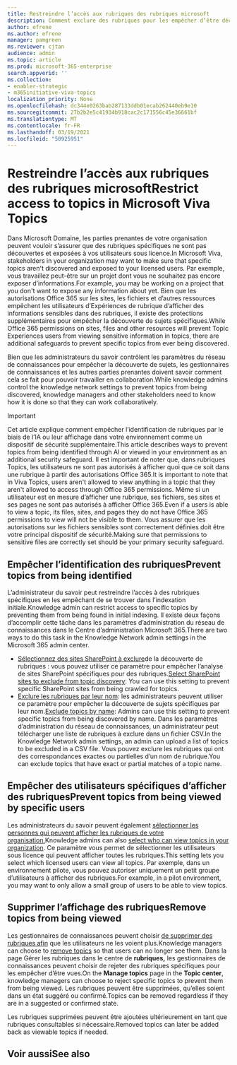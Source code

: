 ```yaml
---
title: Restreindre l’accès aux rubriques des rubriques microsoft
description: Comment exclure des rubriques pour les empêcher d’être découvertes.
author: efrene
ms.author: efrene
manager: pamgreen
ms.reviewer: cjtan
audience: admin
ms.topic: article
ms.prod: microsoft-365-enterprise
search.appverid: ''
ms.collection:
- enabler-strategic
- m365initiative-viva-topics
localization_priority: None
ms.openlocfilehash: dc344e0263bab287133ddb01ecab262440eb9e10
ms.sourcegitcommit: 27b2b2e5c41934b918cac2c171556c45e36661bf
ms.translationtype: MT
ms.contentlocale: fr-FR
ms.lasthandoff: 03/19/2021
ms.locfileid: "50925951"
---
```

# <a name="restrict-access-to-topics-in-microsoft-viva-topics"></a><span data-ttu-id="a9222-103">Restreindre l’accès aux rubriques des rubriques microsoft</span><span class="sxs-lookup"><span data-stu-id="a9222-103">Restrict access to topics in Microsoft Viva Topics</span></span>

<span data-ttu-id="a9222-104">Dans Microsoft Domaine, les parties prenantes de votre organisation peuvent vouloir s’assurer que des rubriques spécifiques ne sont pas découvertes et exposées à vos utilisateurs sous licence.</span><span class="sxs-lookup"><span data-stu-id="a9222-104">In Microsoft Viva, stakeholders in your organization may want to make sure that specific topics aren't discovered and exposed to your licensed users.</span></span> <span data-ttu-id="a9222-105">Par exemple, vous travaillez peut-être sur un projet dont vous ne souhaitez pas encore exposer d’informations.</span><span class="sxs-lookup"><span data-stu-id="a9222-105">For example, you may be working on a project that you don't want to expose any information about yet.</span></span> <span data-ttu-id="a9222-106">Bien que les autorisations Office 365 sur les sites, les fichiers et d’autres ressources empêchent les utilisateurs d’Expériences de rubrique d’afficher des informations sensibles dans des rubriques, il existe des protections supplémentaires pour empêcher la découverte de sujets spécifiques.</span><span class="sxs-lookup"><span data-stu-id="a9222-106">While Office 365 permissions on sites, files and other resources will prevent Topic Experiences users from viewing sensitive information in topics, there are additional safeguards to prevent specific topics from ever being discovered.</span></span>

<span data-ttu-id="a9222-107">Bien que les administrateurs du savoir contrôlent les paramètres du réseau de connaissances pour empêcher la découverte de sujets, les gestionnaires de connaissances et les autres parties prenantes doivent savoir comment cela se fait pour pouvoir travailler en collaboration.</span><span class="sxs-lookup"><span data-stu-id="a9222-107">While knowledge admins control the knowledge network settings to prevent topics from being discovered, knowledge managers and other stakeholders need to know how it is done so that they can work collaboratively.</span></span>

> [!Important] 
> <span data-ttu-id="a9222-108">Cet article explique comment empêcher l’identification de rubriques par le biais de l’IA ou leur affichage dans votre environnement comme un dispositif de sécurité supplémentaire.</span><span class="sxs-lookup"><span data-stu-id="a9222-108">This article describes ways to prevent topics from being identified through AI or viewed in your environment as an additional security safeguard.</span></span> <span data-ttu-id="a9222-109">Il est important de noter que, dans rubriques Topics, les utilisateurs ne sont pas autorisés à afficher quoi que ce soit dans une rubrique à partir des autorisations Office 365.</span><span class="sxs-lookup"><span data-stu-id="a9222-109">It is important to note that in Viva Topics, users aren't allowed to view anything in a topic that they aren't allowed to access through Office 365 permissions.</span></span> <span data-ttu-id="a9222-110">Même si un utilisateur est en mesure d’afficher une rubrique, ses fichiers, ses sites et ses pages ne sont pas autorisés à afficher Office 365.</span><span class="sxs-lookup"><span data-stu-id="a9222-110">Even if a users is able to view a topic, its files, sites, and pages they do not have Office 365 permissions to view will not be visible to them.</span></span> <span data-ttu-id="a9222-111">Vous assurer que les autorisations sur les fichiers sensibles sont correctement définies doit être votre principal dispositif de sécurité.</span><span class="sxs-lookup"><span data-stu-id="a9222-111">Making sure that permissions to sensitive files are correctly set should be your primary security safeguard.</span></span>

## <a name="prevent-topics-from-being-identified"></a><span data-ttu-id="a9222-112">Empêcher l’identification des rubriques</span><span class="sxs-lookup"><span data-stu-id="a9222-112">Prevent topics from being identified</span></span>

<span data-ttu-id="a9222-113">L’administrateur du savoir peut restreindre l’accès à des rubriques spécifiques en les empêchant de se trouver dans l’indexation initiale.</span><span class="sxs-lookup"><span data-stu-id="a9222-113">Knowledge admin can restrict access to specific topics by preventing them from being found in initial indexing.</span></span> <span data-ttu-id="a9222-114">Il existe deux façons d’accomplir cette tâche dans les paramètres d’administration du réseau de connaissances dans le Centre d’administration Microsoft 365.</span><span class="sxs-lookup"><span data-stu-id="a9222-114">There are two ways to do this task in the Knowledge Network admin settings in the Microsoft 365 admin center.</span></span>
 
- <span data-ttu-id="a9222-115">[Sélectionnez des sites SharePoint à exclure](./topic-experiences-discovery.md#select-sharepoint-topic-sources)de la découverte de rubriques : vous pouvez utiliser ce paramètre pour empêcher l’analyse de sites SharePoint spécifiques pour des rubriques.</span><span class="sxs-lookup"><span data-stu-id="a9222-115">[Select SharePoint sites to exclude from topic discovery](./topic-experiences-discovery.md#select-sharepoint-topic-sources): You can use this setting to prevent specific SharePoint sites from being crawled for topics.</span></span>
- <span data-ttu-id="a9222-116">[Exclure les rubriques par leur nom](./topic-experiences-discovery.md#exclude-topics-by-name): les administrateurs peuvent utiliser ce paramètre pour empêcher la découverte de sujets spécifiques par leur nom.</span><span class="sxs-lookup"><span data-stu-id="a9222-116">[Exclude topics by name](./topic-experiences-discovery.md#exclude-topics-by-name): Admins can use this setting to prevent specific topics from being discovered by name.</span></span> <span data-ttu-id="a9222-117">Dans les paramètres d’administration du réseau de connaissances, un administrateur peut télécharger une liste de rubriques à exclure dans un fichier CSV.</span><span class="sxs-lookup"><span data-stu-id="a9222-117">In the Knowledge Network admin settings, an admin can upload a list of topics to be excluded in a CSV file.</span></span> <span data-ttu-id="a9222-118">Vous pouvez exclure les rubriques qui ont des correspondances exactes ou partielles d’un nom de rubrique.</span><span class="sxs-lookup"><span data-stu-id="a9222-118">You can exclude topics that have exact or partial matches of a topic name.</span></span>

## <a name="prevent-topics-from-being-viewed-by-specific-users"></a><span data-ttu-id="a9222-119">Empêcher des utilisateurs spécifiques d’afficher des rubriques</span><span class="sxs-lookup"><span data-stu-id="a9222-119">Prevent topics from being viewed by specific users</span></span>

<span data-ttu-id="a9222-120">Les administrateurs du savoir peuvent également [sélectionner les personnes qui peuvent afficher les rubriques de votre organisation.](./topic-experiences-knowledge-rules.md)</span><span class="sxs-lookup"><span data-stu-id="a9222-120">Knowledge admins can also [select who can view topics in your organization](./topic-experiences-knowledge-rules.md).</span></span> <span data-ttu-id="a9222-121">Ce paramètre vous permet de sélectionner les utilisateurs sous licence qui peuvent afficher toutes les rubriques.</span><span class="sxs-lookup"><span data-stu-id="a9222-121">This setting lets you select which licensed users can view all topics.</span></span> <span data-ttu-id="a9222-122">Par exemple, dans un environnement pilote, vous pouvez autoriser uniquement un petit groupe d’utilisateurs à afficher des rubriques.</span><span class="sxs-lookup"><span data-stu-id="a9222-122">For example, in a pilot environment, you may want to only allow a small group of users to be able to view topics.</span></span>

## <a name="remove-topics-from-being-viewed"></a><span data-ttu-id="a9222-123">Supprimer l’affichage des rubriques</span><span class="sxs-lookup"><span data-stu-id="a9222-123">Remove topics from being viewed</span></span>

<span data-ttu-id="a9222-124">Les gestionnaires de connaissances peuvent choisir [de supprimer des rubriques afin](./manage-topics.md) que les utilisateurs ne les voient plus.</span><span class="sxs-lookup"><span data-stu-id="a9222-124">Knowledge managers can choose to [remove topics](./manage-topics.md) so that users can no longer see them.</span></span> <span data-ttu-id="a9222-125">Dans la page Gérer les rubriques dans le centre de **rubriques,** les gestionnaires de connaissances peuvent choisir de rejeter des rubriques spécifiques pour les empêcher d’être vues.</span><span class="sxs-lookup"><span data-stu-id="a9222-125">On the **Manage topics** page in the **Topic center**, knowledge managers can choose to reject specific topics to prevent them from being viewed.</span></span> <span data-ttu-id="a9222-126">Les rubriques peuvent être supprimées, qu’elles soient dans un état suggéré ou confirmé.</span><span class="sxs-lookup"><span data-stu-id="a9222-126">Topics can be removed regardless if they are in a suggested or confirmed state.</span></span>

<span data-ttu-id="a9222-127">Les rubriques supprimées peuvent être ajoutées ultérieurement en tant que rubriques consultables si nécessaire.</span><span class="sxs-lookup"><span data-stu-id="a9222-127">Removed topics can later be added back as viewable topics if needed.</span></span> 


## <a name="see-also"></a><span data-ttu-id="a9222-128">Voir aussi</span><span class="sxs-lookup"><span data-stu-id="a9222-128">See also</span></span>



